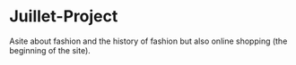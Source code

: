 # Juillet-Project
Asite about fashion and the history of fashion but also online shopping (the beginning of the site).
